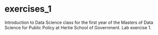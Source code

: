 # exercises_1
Introduction to Data Science class for the first year of the Masters of Data Science for Public Policy at Hertie School of Government. Lab exercise 1.
